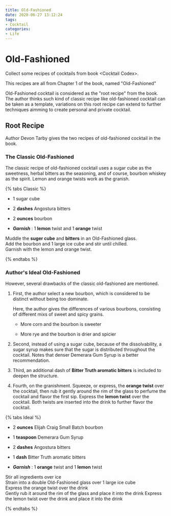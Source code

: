 ```yaml
---
title: Old-Fashioned
date: 2020-06-27 13:12:24
tags:
- Cocktail
categories:
- Life
---
```


# Old-Fashioned

Collect some recipes of cocktails from book \<Cocktail Codex\>.

This recipes are all from Chapter 1 of the book, named "Old-Fashioned"

Old-Fashioned cocktail is considered as the "root recipe" from the book.
The author thinks such kind of classic recipe like old-fashioned cocktail
can be taken as a template, variations on this root recipe can extend to
further techniques aimming to create personal and private cocktail.
<!-- more -->

## Root Recipe

Author Devon Tarby gives the two recipes of old-fashioned cocktail in the book.

### The Classic Old-Fashioned

The classic recipe of old-fashioned cocktail uses a sugar cube as the sweetness,
herbal bitters as the seasoning, and of course, bourbon whiskey as the spirit.
Lemon and orange twists work as the granish.

{% tabs Classic %}

<!-- tab Materials -->
- 1 sugar cube

- 2 **dashes** Angostura bitters

- 2 **ounces** bourbon

- ***Garnish*** : 1 **lemon** twist and 1 **orange** twist
<!-- endtab -->

<!-- tab Tricks -->
Muddle the **suger cube** and **bitters** in an Old-Fashioned glass.  
Add the bourbon and 1 large ice cube and stir until chilled.  
Garnish with the lemon and orange twist.
<!-- endtab -->

{% endtabs %}

### Author's Ideal Old-Fashioned

However, several drawbacks of the classic old-fashioned are mentioned.

1. First, the author select a new bourbon, which is considered to be distinct
without being too dominate. 
    
    Here, the author gives the differences of various bourbons, consisting of 
    different mixs of sweet and spicy grains.  

    - More corn and the bourbon is sweeter

    - More rye and the bourbon is drier and spicier

2. Second, instead of using a sugar cube, because of the dissolvability, a sugar syrup
makes sure that the sugar is distributed throughout the cocktail. Notes that denser 
Demerara Gum Syrup is a better recommendation.

3. Third, an additional dash of **Bitter Truth aromatic bitters** is included to 
deepen the structure.

4. Fourth, on the granishment. Squeeze, or express, the **orange twist** over the cocktail,
then rub it gently around the rim of the glass to perfume the cocktail and flavor the first
sip. Express the **lemon twist** over the cocktail. Both twists are inserted into the drink
to further flavor the cocktail.

{% tabs Ideal %}

<!-- tab Materials -->
+ 2 **ounces** Elijah Craig Small Batch bourbon

+ 1 **teaspoon** Demerara Gum Syrup

+ 2 **dashes** Angostura bitters

+ 1 **dash** Bitter Truth aromatic bitters

+ ***Garnish*** : 1 **orange** twist and 1 **lemon** twist
<!-- endtab -->

<!-- tab Tricks -->
Stir all ingredients over ice  
Strain into a double Old-Fashioned glass over 1 large ice cube  
Express the orange twist over the drink  
Gently rub it around the rim of the glass and place it into the drink
Express the lemon twist over the drink and place it into the drink
<!-- endtab -->

{% endtabs %}